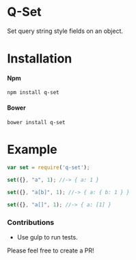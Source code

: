 # Q-Set

Set query string style fields on an object.

# Installation

#### Npm
```console
npm install q-set
```

#### Bower
```console
bower install q-set
```

# Example

```javascript
var set = require('q-set');

set({}, "a", 1); //-> { a: 1 }

set({}, "a[b]", 1); //-> { a: { b: 1 } }

set({}, "a[]", 1); //-> { a: [1] }
```

### Contributions

* Use gulp to run tests.

Please feel free to create a PR!
